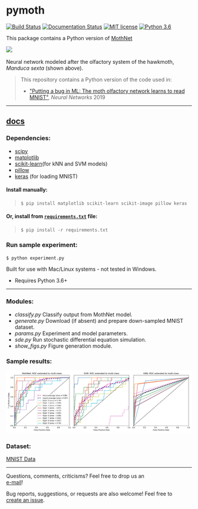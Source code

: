 # pymoth

[![Build Status](https://travis-ci.org/meccaLeccaHi/pymoth.svg?branch=master)](https://travis-ci.org/meccaLeccaHi/pymoth)
[![Documentation Status](https://readthedocs.org/projects/pymoth/badge/?version=latest)](https://pymoth.readthedocs.io/?badge=latest)
[![MIT license](https://img.shields.io/badge/License-MIT-blue.svg)](LICENSE)
[![Python 3.6](https://img.shields.io/badge/python-3.6-blue.svg)](https://www.python.org/downloads/release/python-360/)

This package contains a Python version of [MothNet](https://github.com/charlesDelahunt/PuttingABugInML)

<img src='https://upload.wikimedia.org/wikipedia/commons/thumb/b/ba/Manduca_brasiliensis_MHNT_CUT_2010_0_12_Boca_de_Mato%2C_Cochoeiras_de_Macacu%2C_rio_de_Janeiro_blanc.jpg/320px-Manduca_brasiliensis_MHNT_CUT_2010_0_12_Boca_de_Mato%2C_Cochoeiras_de_Macacu%2C_rio_de_Janeiro_blanc.jpg'>

Neural network modeled after the olfactory system of the hawkmoth, _Manduca sexta_ (shown above).
> This repository contains a Python version of the code used in:
> - ["Putting a bug in ML: The moth olfactory network learns to read MNIST"](https://doi.org/10.1016/j.neunet.2019.05.012), _Neural Networks_ 2019

---
[docs](https://pymoth.readthedocs.io/)
---

### Dependencies:
- [scipy](https://www.scipy.org/)
- [matplotlib](https://matplotlib.org/)
- [scikit-learn](https://scikit-learn.org/)(for kNN and SVM models)
- [pillow](https://pillow.readthedocs.io/en/stable/)
- [keras](https://keras.io/) (for loading MNIST)

#### Install manually:  
> `$ pip install matplotlib scikit-learn scikit-image pillow keras`  

#### Or, install from [`requirements.txt`](./docs/requirements.txt) file:  
> `$ pip install -r requirements.txt`

### Run sample experiment:
`$ python experiment.py`

Built for use with Mac/Linux systems - not tested in Windows.
- Requires Python 3.6+

---

### Modules:
- *classify.py* Classify output from MothNet model.
- *generate.py* Download (if absent) and prepare down-sampled MNIST dataset.
- *params.py* Experiment and model parameters.
- *sde.py* Run stochastic differential equation simulation.
- *show_figs.py* Figure generation module.

### Sample results:
<img src='./results/results_ROC_multi_sample.png'>

### Dataset:
[MNIST Data](http://yann.lecun.com/exdb/mnist/)

---

Questions, comments, criticisms? Feel free to drop us an \
[e-mail](mailto:ajones173@gmail.com?subject=pymoth)!


Bug reports, suggestions, or requests are also welcome! Feel free to \
[create an issue](https://github.com/meccaLeccaHi/pymoth/issues/new).  
